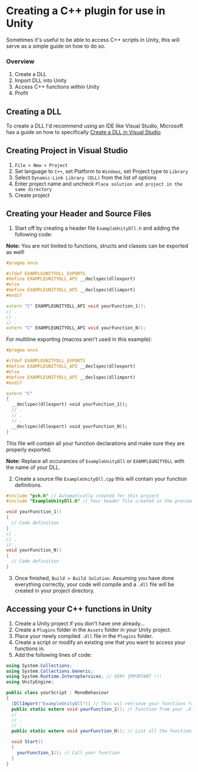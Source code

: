 # Creating a C++ plugin for use in Unity
Sometimes it's useful to be able to access C++ scripts in Unity, this will serve as a simple guide on how to do so.

### Overview
1. Create a DLL
2. Import DLL into Unity
3. Access C++ functions within Unity
4. Profit

## Creating a DLL

To create a DLL I'd recommend using an IDE like Visual Studio, Microsoft has a guide on how to specifically [Create a DLL in Visual Studio](https://learn.microsoft.com/en-us/cpp/build/walkthrough-creating-and-using-a-dynamic-link-library-cpp?view=msvc-170)

## Creating Project in Visual Studio

1. `File > New > Project`
2. Set language to `C++`, set Platform to `Windows`, set Project type to `Library`
3. Select `Dynamic-Link Library (DLL)` from the list of options
4. Enter project name and uncheck `Place solution and project in the same directory`
5. Create project

## Creating your Header and Source Files

1. Start off by creating a header file `ExampleUnityDll.h` and adding the following code:

**Note:** You are not limited to functions, structs and classes can be exported as well!
```c++  
#pragma once

#ifdef EXAMPLEUNITYDLL_EXPORTS
#define EXAMPLEUNITYDLL_API __declspec(dllexport)
#else
#define EXAMPLEUNITYDLL_API __declspec(dllimport)
#endif

extern "C" EXAMPLEUNITYDLL_API void yourFunction_1();
// .
// .
// .
extern "C" EXAMPLEUNITYDLL_API void yourFunction_N();
```

For multiline exporting (macros aren't used in this example):

```c++
#pragma once

#ifdef EXAMPLEUNITYDLL_EXPORTS
#define EXAMPLEUNITYDLL_API __declspec(dllexport)
#else
#define EXAMPLEUNITYDLL_API __declspec(dllimport)
#endif

extern "C"
{
  __declspec(dllexport) void yourFunction_1();
  // .
  // .
  // .
  __declspec(dllexport) void yourFunction_N();
}
```

This file will contain all your function declarations and make sure they are properly exported.

**Note:** Replace all occurances of `ExampleUnityDll` or `EXAMPLEUNITYDLL` with the name of your DLL.

2. Create a source file `ExampleUnityDll.cpp` this will contain your function definitions.
```c++
#include "pch.h" // Automatically created for this project
#include "ExampleUnityDll.h" // Your header file created in the previous step

void yourFunction_1()
{
  // Code definition
}
// .
// .
// .
void yourFunction_N()
{
  // Code definition
}
```
3. Once finished, `Build > Build Solution`. Assuming you have done everything correctly, your code will compile and a `.dll` file will be created in your project directory.

## Accessing your C++ functions in Unity
1. Create a Unity project if you don't have one already...
2. Create a `Plugins` folder in the `Assets` folder in your Unity project.
3. Place your newly compiled `.dll` file in the `Plugins` folder.
4. Create a script or modify an existing one that you want to access your functions in.
5. Add the following lines of code:
```c#
using System.Collections;
using System.Collections.Generic;
using System.Runtime.InteropServices; // VERY IMPORTANT !!!
using UnityEngine;

public class yourScript : MonoBehaviour
{
  [DllImport("ExampleUnityDll")] // This wil retrieve your functions from the .dll, make sure the name matches!
  public static extern void yourFunction_1(); // Function from your .dll that you want to import
  // .
  // .
  // .
  public static extern void yourFunction_N(); // List all the functions that you wish to use in this script

  void Start()
  {
    yourFunction_1(); // Call your function
  }
}
```

